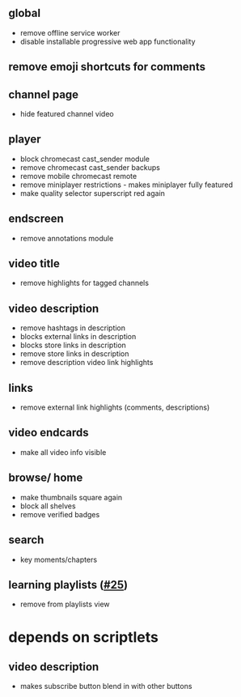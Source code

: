 ## global
* remove offline service worker
* disable installable progressive web app functionality
## remove emoji shortcuts for comments
## channel page
* hide featured channel video
## player
* block chromecast cast_sender module
* remove chromecast cast_sender backups
* remove mobile chromecast remote
* remove miniplayer restrictions - makes miniplayer fully featured
* make quality selector superscript red again
## endscreen
* remove annotations module
## video title
* remove highlights for tagged channels
## video description
* remove hashtags in description
* blocks external links in description
* blocks store links in description
* remove store links in description
* remove description video link highlights
## links
* remove external link highlights (comments, descriptions)
## video endcards
* make all video info visible
## browse/ home
* make thumbnails square again
* block all shelves
* remove verified badges
## search
* key moments/chapters
## learning playlists ([#25](https://github.com/mchangrh/yt-neuter/issues/25))
* remove from playlists view
# depends on scriptlets
## video description
* makes subscribe button blend in with other buttons